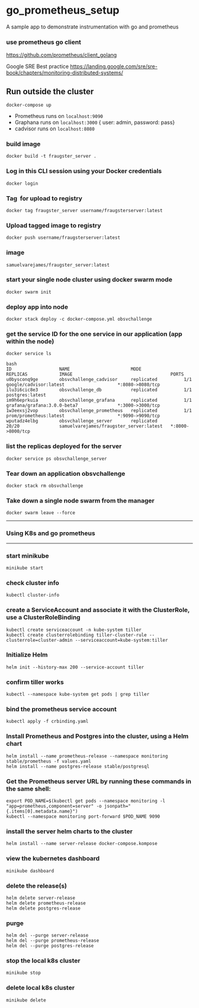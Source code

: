 # go_prometheus_setup
A sample app to demonstrate instrumentation with go and prometheus


### use prometheus go client
https://github.com/prometheus/client_golang

Google SRE Best practice
https://landing.google.com/sre/sre-book/chapters/monitoring-distributed-systems/


## Run outside the cluster
`docker-compose up`
- Prometheus runs on `localhost:9090`
- Graphana runs on `localhost:3000` { user: admin, password: pass}
- cadvisor runs on `localhost:8080` 

### build image
`docker build -t fraugster_server .`

### Log in this CLI session using your Docker credentials
`docker login`

### Tag <image> for upload to registry
`docker tag fraugster_server username/fraugsterserver:latest`

### Upload tagged image to registry
`docker push username/fraugsterserver:latest`

### image 
`samuelvarejames/fraugster_server:latest`

### start your single node cluster using docker swarm mode
`docker swarm init`

### deploy app into node
`docker stack deploy -c docker-compose.yml obsvchallenge`

### get the service ID for the one service in our application (app within the node)
`docker service ls`

```
bash
ID                  NAME                       MODE                REPLICAS            IMAGE                                     PORTS
u0bysconq9ge        obsvchallenge_cadvisor     replicated          1/1                 google/cadvisor:latest                    *:8080->8080/tcp
ilu3i6cic8e3        obsvchallenge_db           replicated          1/1                 postgres:latest                           
im9h6eprkuia        obsvchallenge_grafana      replicated          1/1                 grafana/grafana:3.0.0-beta7               *:3000->3000/tcp
1w3eexsj2vop        obsvchallenge_prometheus   replicated          1/1                 prom/prometheus:latest                    *:9090->9090/tcp
wputadz4elbg        obsvchallenge_server       replicated          20/20               samuelvarejames/fraugster_server:latest   *:8000->8000/tcp
```

### list the replicas deployed for the server
`docker service ps obsvchallenge_server`

### Tear down an application obsvchallenge
`docker stack rm obsvchallenge`

### Take down a single node swarm from the manager
`docker swarm leave --force`



-----------------------------------------------------
### Using K8s and  go prometheus
-----------------------------------------------------


### start minikube
`minikube start`

### check cluster info
`kubectl cluster-info` 

### create a ServiceAccount and associate it with the ClusterRole, use a ClusterRoleBinding
```shell
kubectl create serviceaccount -n kube-system tiller
kubectl create clusterrolebinding tiller-cluster-rule --clusterrole=cluster-admin --serviceaccount=kube-system:tiller
```

### Initialize Helm 
`helm init --history-max 200 --service-account tiller`

### confirm tiller works
`kubectl --namespace kube-system get pods | grep tiller`

### bind the prometheus service account
`kubectl apply -f crbinding.yaml`

### Install Prometheus and Postgres into the cluster, using a Helm chart
```shell
helm install --name prometheus-release --namespace monitoring stable/prometheus -f values.yaml
helm install --name postgres-release stable/postgresql
```

### Get the Prometheus server URL by running these commands in the same shell:
```shell
export POD_NAME=$(kubectl get pods --namespace monitoring -l "app=prometheus,component=server" -o jsonpath="{.items[0].metadata.name}")
kubectl --namespace monitoring port-forward $POD_NAME 9090
```

### install the server helm charts to the cluster
`helm install --name server-release docker-compose.kompose`

### view the kubernetes dashboard
`minikube dashboard` 

### delete the release(s)
```shell
helm delete server-release
helm delete prometheus-release
helm delete postgres-release
```

### purge
```shell
helm del --purge server-release
helm del --purge prometheus-release
helm del --purge postgres-release
```

### stop the local k8s cluster
`minikube stop`

### delete local k8s cluster
`minikube delete`
